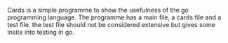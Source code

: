 Cards is a simple programme to show the usefulness of the go programming language. The programme has a main file, a cards file and a test file. the test file should not be considered extensive but gives some insite into testing in go.